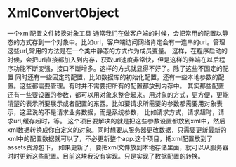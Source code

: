 # XmlConvertObject
一个xml配置文件转换对象工具
     通常我们在做客户端的时候，会把常用的配置以静态的方式存到一个对象中。比如url，客户端访问网络肯定会有一连串的url。管理这些url,常用的方法是在一个类中静态的方式作为成员变量。
这样，在程序启动的时候，会把url直接都加入到内存，获取url速度非常快，但是这样的弊端在以后程序功能不断变强，接口不断增多。这样的方式就显得不好了。除了这些不固定的配置
同时还有一些固定的配置，比如数据库的初始化配置，还有一些本地参数的配置。这些都需要管理。有时并不需要把所有的配置都放到内存中。
     其实那些配置还有一些要设置的参数，都可以用对象来整合起来。用对象的方式，更方便，更能清楚的表示所要展示或者配置的东西。比如要请求所需要的参数都需要用对象表示，这里说的不是请求业务数据，而是系统参数，
比如请求方式，请求超时，请求url,缓存超时，等。
     这个项目要解决的就是把这些参数设置都放到xml中，然后xml数据转换成你自定义的对象。同时想要从服务器更改数据，只需要更新最新的xml中的配置数据就可以了，不必更新整个app.这个项目，把xml配置放到了assets资源包下，
     如果更新了，要把xml文件放到本地存储里面，就可以从服务器时时更新这些配置。目前这块我没有实现。只是实现了数据配置的转换。
     
